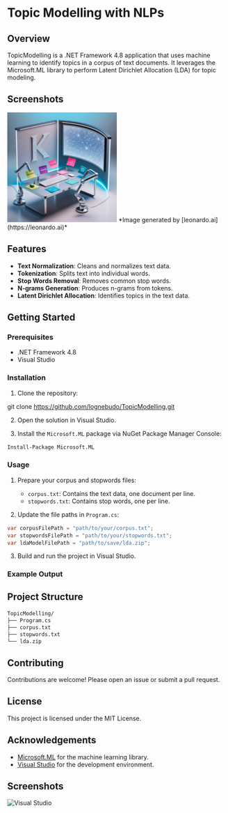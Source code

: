 # Topic Modelling with NLPs

## Overview
TopicModelling is a .NET Framework 4.8 application that uses machine learning to identify topics in a corpus of text documents. It leverages the Microsoft.ML library to perform Latent Dirichlet Allocation (LDA) for topic modeling.

## Screenshots
<img src="topicmodelling.jpg" alt="TopicModelling" width="50%">
*Image generated by [leonardo.ai](https://leonardo.ai)*

## Features
- **Text Normalization**: Cleans and normalizes text data.
- **Tokenization**: Splits text into individual words.
- **Stop Words Removal**: Removes common stop words.
- **N-grams Generation**: Produces n-grams from tokens.
- **Latent Dirichlet Allocation**: Identifies topics in the text data.

## Getting Started

### Prerequisites
- .NET Framework 4.8
- Visual Studio

### Installation
1. Clone the repository:
    
git clone https://github.com/lognebudo/TopicModelling.git

2. Open the solution in Visual Studio.

3. Install the `Microsoft.ML` package via NuGet Package Manager Console:

```bash
Install-Package Microsoft.ML
```

### Usage
1. Prepare your corpus and stopwords files:
    - `corpus.txt`: Contains the text data, one document per line.
    - `stopwords.txt`: Contains stop words, one per line.

2. Update the file paths in `Program.cs`:

```csharp
var corpusFilePath = "path/to/your/corpus.txt";
var stopwordsFilePath = "path/to/your/stopwords.txt";
var ldaModelFilePath = "path/to/save/lda.zip";
```

3. Build and run the project in Visual Studio.

### Example Output

## Project Structure

```
TopicModelling/ 
├── Program.cs 
├── corpus.txt 
├── stopwords.txt 
└── lda.zip
```

## Contributing
Contributions are welcome! Please open an issue or submit a pull request.

## License
This project is licensed under the MIT License.

## Acknowledgements
- [Microsoft.ML](https://github.com/dotnet/machinelearning) for the machine learning library.
- [Visual Studio](https://visualstudio.microsoft.com/) for the development environment.

## Screenshots
![Visual Studio](https://user-images.githubusercontent.com/yourusername/visualstudio.png)

